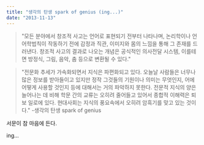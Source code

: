 ```yaml
---
title: "생각의 탄생 spark of genius (ing...)"
date: "2013-11-13"
---
```


> "모든 분야에서 창조적 사고는 언어로 표현되기 전부터 나타나며, 논리학이나 언어학법칙이 작동하기 전에 감정과 직관, 이미지와 몸의 느낌을 통해 그 존재를 드러낸다. 창조적 사고의 결과로 나오는 개념은 공식적인 의사전달 시스템, 이를테면 방정식, 그림, 음악, 춤 등으로 변환될 수 있다."

> "전문화 추세가 가속화되면서 지식은 파편화되고 있다. 오늘날 사람들은 너무나 많은 정보를 받아들이고 있지만 정작 그것들의 기원이나 의미는 무엇인지, 어에 어떻게 사용할 것인지 등에 대해서는 거의 파악하지 못한다. 전문적 지식의 양은 늘어나는 데 비해 학문 간의 교류는 오히려 줄어들고 있어서 종합적 이해력은 퇴보 일로에 있다. 현대사회는 지식의 풍요속에서 오히려 암흑기를 맞고 있는 것이다." -생각의 탄생 spark of genius

서문이 참 마음에 든다.

ing...
